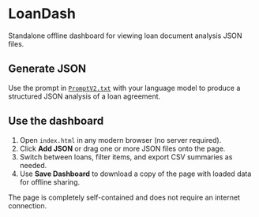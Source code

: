 # LoanDash

Standalone offline dashboard for viewing loan document analysis JSON files.

## Generate JSON

Use the prompt in [`PromptV2.txt`](PromptV2.txt) with your language model to produce a structured JSON analysis of a loan agreement.

## Use the dashboard

1. Open `index.html` in any modern browser (no server required).
2. Click **Add JSON** or drag one or more JSON files onto the page.
3. Switch between loans, filter items, and export CSV summaries as needed.
4. Use **Save Dashboard** to download a copy of the page with loaded data for offline sharing.

The page is completely self-contained and does not require an internet connection.
